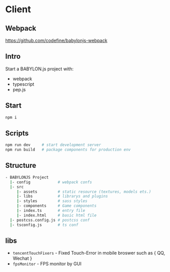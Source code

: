 # Client

## Webpack

https://github.com/codefine/babylonjs-webpack

## Intro

Start a BABYLON.js project with:

* webpack
* typescript
* pep.js

## Start


``` bash
npm i
```

## Scripts

``` bash
npm run dev     # start development server
npm run build   # package components for production env
```

## Structure

``` bash
- BABYLONJS Project
  |- config            # webpack confs
  |- src
     |- assets         # static resource (textures, models ets.)
     |- libs           # librarys and plugins
     |- styles         # sass styles
     |- components     # Game components
     |- index.ts       # entry file
     |- index.html     # basic html file
  |- postcss.config.js # postcss conf
  |- tsconfig.js       # ts conf
```

## libs

* `tencentTouchFixers` - Fixed Touch-Error in mobile broswer such as { QQ, Wechat }
* `fpsMonitor` - FPS monitor by GUI
